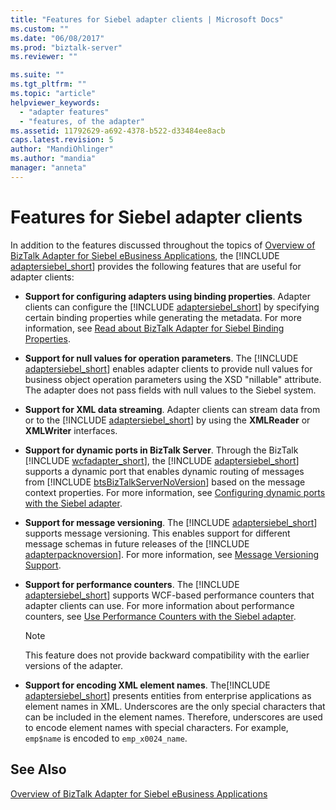 ```yaml
---
title: "Features for Siebel adapter clients | Microsoft Docs"
ms.custom: ""
ms.date: "06/08/2017"
ms.prod: "biztalk-server"
ms.reviewer: ""

ms.suite: ""
ms.tgt_pltfrm: ""
ms.topic: "article"
helpviewer_keywords: 
  - "adapter features"
  - "features, of the adapter"
ms.assetid: 11792629-a692-4378-b522-d33484ee8acb
caps.latest.revision: 5
author: "MandiOhlinger"
ms.author: "mandia"
manager: "anneta"
---
```

# Features for Siebel adapter clients
In addition to the features discussed throughout the topics of [Overview of BizTalk Adapter for Siebel eBusiness Applications](../../adapters-and-accelerators/adapter-siebel/overview-of-biztalk-adapter-for-siebel-ebusiness-applications.md), the [!INCLUDE [adaptersiebel_short](../../includes/adaptersiebel-short-md.md)] provides the following features that are useful for adapter clients:  
  
- <strong>Support for configuring adapters using binding properties</strong>. Adapter clients can configure the [!INCLUDE [adaptersiebel_short](../../includes/adaptersiebel-short-md.md)] by specifying certain binding properties while generating the metadata. For more information, see [Read about BizTalk Adapter for Siebel Binding Properties](../../adapters-and-accelerators/adapter-siebel/read-about-biztalk-adapter-for-siebel-binding-properties.md).  
  
- <strong>Support for null values for operation parameters</strong>. The [!INCLUDE [adaptersiebel_short](../../includes/adaptersiebel-short-md.md)] enables adapter clients to provide null values for business object operation parameters using the XSD "nillable" attribute. The adapter does not pass fields with null values to the Siebel system.  
  
- <strong>Support for XML data streaming</strong>. Adapter clients can stream data from or to the [!INCLUDE [adaptersiebel_short](../../includes/adaptersiebel-short-md.md)] by using the <strong>XMLReader</strong> or <strong>XMLWriter</strong> interfaces.  
  
- <strong>Support for dynamic ports in BizTalk Server</strong>. Through the BizTalk [!INCLUDE [wcfadapter_short](../../includes/wcfadapter-short-md.md)], the [!INCLUDE [adaptersiebel_short](../../includes/adaptersiebel-short-md.md)] supports a dynamic port that enables dynamic routing of messages from [!INCLUDE [btsBizTalkServerNoVersion](../../includes/btsbiztalkservernoversion-md.md)] based on the message context properties. For more information, see [Configuring dynamic ports with the Siebel adapter](../../adapters-and-accelerators/adapter-siebel/configure-dynamic-ports-with-the-siebel-adapter.md).  
  
- <strong>Support for message versioning</strong>. The [!INCLUDE [adaptersiebel_short](../../includes/adaptersiebel-short-md.md)] supports message versioning. This enables support for different message schemas in future releases of the [!INCLUDE [adapterpacknoversion](../../includes/adapterpacknoversion-md.md)]. For more information, see [Message Versioning Support](../../adapters-and-accelerators/adapter-siebel/message-versioning-support2.md).  
  
- <strong>Support for performance counters</strong>. The [!INCLUDE [adaptersiebel_short](../../includes/adaptersiebel-short-md.md)] supports WCF-based performance counters that adapter clients can use. For more information about performance counters, see [Use Performance Counters with the Siebel adapter](../../adapters-and-accelerators/adapter-siebel/use-performance-counters-with-the-siebel-adapter.md).  
  
  > [!NOTE]
  >  This feature does not provide backward compatibility with the earlier versions of the adapter.  
  
- <strong>Support for encoding XML element names</strong>. The[!INCLUDE [adaptersiebel_short](../../includes/adaptersiebel-short-md.md)] presents entities from enterprise applications as element names in XML. Underscores are the only special characters that can be included in the element names. Therefore, underscores are used to encode element names with special characters. For example, `emp$name` is encoded to `emp_x0024_name`.  
  
## See Also  
 [Overview of BizTalk Adapter for Siebel eBusiness Applications](../../adapters-and-accelerators/adapter-siebel/overview-of-biztalk-adapter-for-siebel-ebusiness-applications.md)